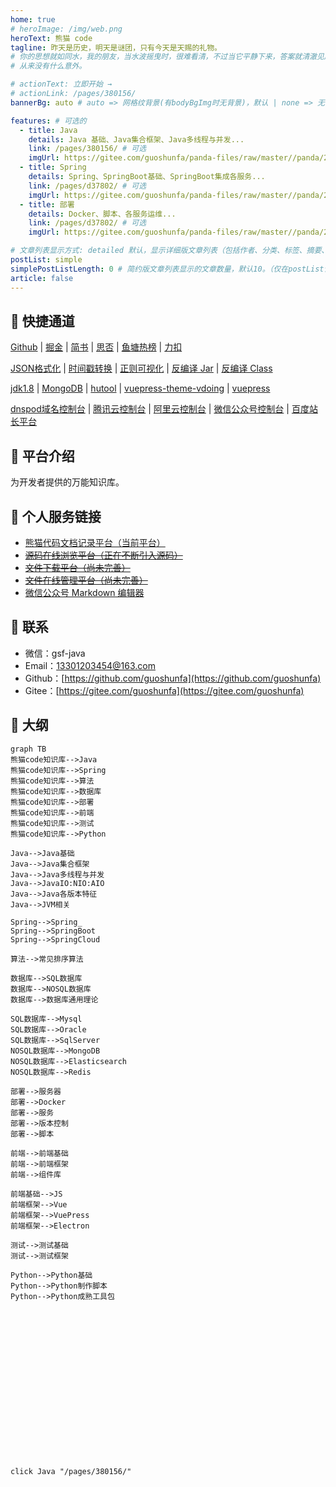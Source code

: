 ```yaml
---
home: true
# heroImage: /img/web.png
heroText: 熊猫 code
tagline: 昨天是历史，明天是谜团，只有今天是天赐的礼物。
# 你的思想就如同水，我的朋友，当水波摇曳时，很难看清，不过当它平静下来，答案就清澈见底了。
# 从来没有什么意外。

# actionText: 立即开始 →
# actionLink: /pages/380156/
bannerBg: auto # auto => 网格纹背景(有bodyBgImg时无背景)，默认 | none => 无 | '大图地址' | background: 自定义背景样式       提示：如发现文本颜色不适应你的背景时可以到palette.styl修改$bannerTextColor变量

features: # 可选的
  - title: Java
    details: Java 基础、Java集合框架、Java多线程与并发...
    link: /pages/380156/ # 可选
    imgUrl: https://gitee.com/guoshunfa/panda-files/raw/master//panda/202109101822211.png # 可选
  - title: Spring
    details: Spring、SpringBoot基础、SpringBoot集成各服务...
    link: /pages/d37802/ # 可选
    imgUrl: https://gitee.com/guoshunfa/panda-files/raw/master//panda/202109101822005.png # 可选
  - title: 部署
    details: Docker、脚本、各服务运维...
    link: /pages/d37802/ # 可选
    imgUrl: https://gitee.com/guoshunfa/panda-files/raw/master//panda/202109101822073.png # 可选

# 文章列表显示方式: detailed 默认，显示详细版文章列表（包括作者、分类、标签、摘要、分页等）| simple => 显示简约版文章列表（仅标题和日期）| none 不显示文章列表
postList: simple
simplePostListLength: 0 # 简约版文章列表显示的文章数量，默认10。（仅在postList设置为simple时生效）
article: false
---
```

## 👀 快捷通道

[Github](https://github.com/) | [掘金](https://juejin.im/) | [简书](https://www.jianshu.com/) | [思否](https://segmentfault.com/) | [鱼塘热榜](https://mo.fish/main/home/hot) | [力扣](https://leetcode-cn.com/)

[JSON格式化](https://www.bejson.com/jsonviewernew/) | [时间戳转换](http://tool.chinaz.com/tools/unixtime.aspx) | [正则可视化](https://regex101.com/) | [反编译 Jar](http://www.decompiler.com) | [反编译 Class](http://javare.cn/De)

[jdk1.8](https://docs.oracle.com/javase/8/docs/api/?xd_co_f=47c934d9-e663-4eba-819c-b726fc2d0847) | [MongoDB](https://docs.mongodb.com/manual/) | [hutool](https://hutool.cn/) | [vuepress-theme-vdoing](https://doc.xugaoyi.com/) | [vuepress](https://vuepress.vuejs.org/zh/)

[dnspod域名控制台](https://console.dnspod.cn) | [腾讯云控制台](https://console.cloud.tencent.com/) | [阿里云控制台](https://homenew.console.aliyun.com/) | [微信公众号控制台](https://mp.weixin.qq.com/) | [百度站长平台](https://ziyuan.baidu.com/)

## 🌲 平台介绍

为开发者提供的万能知识库。

## 🌹 个人服务链接

- [熊猫代码文档记录平台（当前平台）](https://pandacode.cn/)
- ~~[源码在线浏览平台（正在不断引入源码）](http://coderead.pandacode.cn:82/)~~
- ~~[文件下载平台（尚未完善）](http://file.download.pandacode.cn:81/)~~
- ~~[文件在线管理平台（尚未完善）](http://file2.pandacode.cn:81/)~~
- [微信公众号 Markdown 编辑器](https://wechat.pandacode.cn/)

## 📮 联系

- 微信：gsf-java
- Email：13301203454@163.com
- Github：[https://github.com/guoshunfa](https://github.com/guoshunfa)
- Gitee：[https://gitee.com/guoshunfa](https://gitee.com/guoshunfa)

## 📖 大纲

```mermaid
graph TB
熊猫code知识库-->Java
熊猫code知识库-->Spring
熊猫code知识库-->算法
熊猫code知识库-->数据库
熊猫code知识库-->部署
熊猫code知识库-->前端
熊猫code知识库-->测试
熊猫code知识库-->Python

Java-->Java基础
Java-->Java集合框架
Java-->Java多线程与并发
Java-->JavaIO:NIO:AIO
Java-->Java各版本特征
Java-->JVM相关

Spring-->Spring_
Spring-->SpringBoot
Spring-->SpringCloud

算法-->常见排序算法

数据库-->SQL数据库
数据库-->NOSQL数据库
数据库-->数据库通用理论

SQL数据库-->Mysql
SQL数据库-->Oracle
SQL数据库-->SqlServer
NOSQL数据库-->MongoDB
NOSQL数据库-->Elasticsearch
NOSQL数据库-->Redis

部署-->服务器
部署-->Docker
部署-->服务
部署-->版本控制
部署-->脚本

前端-->前端基础
前端-->前端框架
前端-->组件库

前端基础-->JS
前端框架-->Vue
前端框架-->VuePress
前端框架-->Electron

测试-->测试基础
测试-->测试框架

Python-->Python基础
Python-->Python制作脚本
Python-->Python成熟工具包


















 
click Java "/pages/380156/"
```
